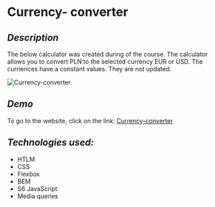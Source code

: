 # **Currency- converter**

## *Description*
The below calculator was created during of the course.
The calculator allows you to convert PLN to the selected currency EUR or USD.
The curriences have a constant values. They are not updated.

![Currency-converter](https://i.imgur.com/Cv8y70a.jpg)

## *Demo*
To go to the website, click on the link: [Currency-converter](https://alicjakoziolek.github.io/Currency-converter/)

## *Technologies used:*
- HTLM
- CSS
- Flexbox
- BEM
- S6 JavaScript
- Media queries